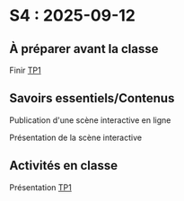 # S4 : <!-- varexp:begin S4 -->2025-09-12<!-- varexp:end -->

## À préparer avant la classe

Finir [TP1](../../04-evaluations/sommatives/01/)

## Savoirs essentiels/Contenus

Publication d'une scène interactive en ligne

Présentation de la scène interactive



## Activités en classe

Présentation [TP1](../../04-evaluations/sommatives/01/)


